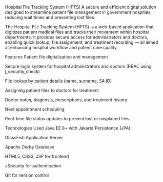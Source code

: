 Hospital File Tracking System (HFTS)
A secure and efficient digital solution designed to streamline patient file management in government hospitals, reducing wait times and preventing lost files.

The Hospital File Tracking System (HFTS) is a web-based application that digitizes patient medical files and tracks their movement within hospital departments. It provides secure access for administrators and doctors, enabling quick lookup, file assignment, and treatment recording — all aimed at enhancing hospital workflow and patient care quality.

Features
Patient file digitalization and management

Secure login system for hospital administrators and doctors (RBAC using j_security_check)

File lookup by patient details (name, surname, SA ID)

Assigning patient files to doctors for treatment

Doctor notes, diagnosis, prescriptions, and treatment history

Next appointment scheduling

Real-time file status updates to prevent lost or misplaced files

Technologies Used
Java EE 8+ with Jakarta Persistence (JPA)

GlassFish Application Server

Apache Derby Database

HTML5, CSS3, JSP for frontend

JSecurity for authentication

Git for version control
